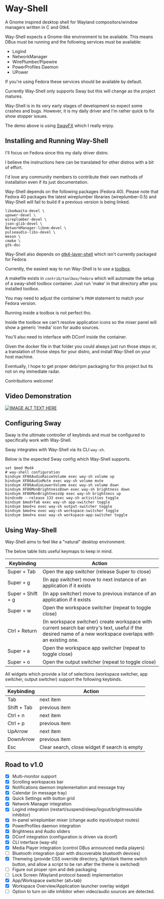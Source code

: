 # Way-Shell

A Gnome inspired desktop shell for Wayland compositors/window managers written
in C and Gtk4.

Way-Shell expects a Gnome-like environment to be available.
This means DBus must be running and the following services must be available:

- Logind
- NetworkManager
- WirePlumber/Pipewire
- PowerProfiles Daemon
- UPower

If you're using Fedora these services should be available by default.

Currently Way-Shell only supports Sway but this will change as the project
matures.

Way-Shell is in its very early stages of development so expect some crashes and
bugs. However, it is my daily driver and I'm rather quick to fix show stopper
issues.

The demo above is using [SwayFX](https://github.com/WillPower3309/swayfx) which I really enjoy.

## Installing and Running Way-Shell

I'll focus on Fedora since this my daily driver distro.

I believe the instructions here can be translated for other distros with a bit
of effort.

I'd love any community members to contribute their own methods of installation
even if its just documentation.

Way-Shell depends on the following packages (Fedora 40).
Please note that Fedora 40 packages the latest wireplumber libraries (wireplumber-0.5) and Way-Shell will fail to build if a previous version is being linked. 

    libadwaita-devel \
    upower-devel \
    wireplumber-devel \
    json-glib-devel \
    NetworkManager-libnm-devel \
    pulseaudio-libs-devel \
    meson \
    cmake \
    gtk-doc

Way-Shell also depends on [gtk4-layer-shell](https://github.com/wmww/gtk4-layer-shell)
which isn't currently packaged for Fedora.

Currently, the easiest way to run Way-Shell is to use a [toolbox](https://github.com/containers/toolbox).

A makefile exists in `contrib/toolbox/fedora` which will automate the setup
of a sway-shell toolbox container. Just run 'make' in that directory after you
installed toolbox.

You may need to adjust the container's `FROM` statement to match your Fedora
version.

Running inside a toolbox is not perfect tho.

Inside the toolbox we can't resolve application icons so the mixer panel will
show a generic 'media' icon for audio sources.

You'll also need to interface with DConf inside the container.

Given the docker file in that folder you could always just run those steps
or, a translation of those steps for your distro, and install Way-Shell on your
host machine.

Eventually, I hope to get proper deb/rpm packaging for this project but its not
on my immediate radar.

Contributions welcome!

## Video Demonstration

[![IMAGE ALT TEXT HERE](https://img.youtube.com/vi/sOooD4Q3mYU/0.jpg)](https://www.youtube.com/watch?v=sOooD4Q3mYU)

## Configuring Sway

Sway is the ultimate controller of keybinds and must be configured to
specifically work with Way-Shell.

Sway integrates with Way-Shell via its CLI `way-sh`.

Below is the expected Sway config which Way-Shell supports.

```shell
set $mod Mod4
# way-shell configuration
bindsym XF86AudioRaiseVolume exec way-sh volume up
bindsym XF86AudioMute exec way-sh volume mute
bindsym XF86AudioLowerVolume exec way-sh volume down
bindsym XF86MonBrightnessDown exec way-sh brightness down
bindsym XF86MonBrightnessUp exec way-sh brightness up
bindcode --release 133 exec way-sh activities toggle
bindsym $mod+Tab exec way-sh app-switcher toggle
bindsym $mod+o exec way-sh output-switcher toggle
bindsym $mod+w exec way-sh workspace-switcher toggle
bindsym $mod+a exec way-sh workspace-app-switcher toggle
```

## Using Way-Shell

Way-Shell aims to feel like a "natural" desktop environment.

The below table lists useful keymaps to keep in mind.

| Keybinding | Action |
|------------|--------|
| Super + Tab | Open the app switcher (release Super to close) |
| Super + g  | (In app switcher) move to next instance of an application if it exists |
| Super + Shift + g  | (In app switcher) move to previous instance of an application if it exists |
| Super + w | Open the workspace switcher (repeat to toggle close) |
| Ctrl + Return | (In workspace switcher) create workspace with current search bar entry's text, useful if the desired name of a new workspace overlaps with an existing one. |
| Super + a | Open the workspace app switcher (repeat to toggle close) |
| Super + o | Open the output switcher (repeat to toggle close) |

All widgets which provide a list of selections (workspace switcher, app switcher, output switcher)
support the following keybinds.

| Keybinding | Action |
|------------|--------|
| Tab | next item |
| Shift + Tab  | previous item |
| Ctrl + n | next item |
| Ctrl + p  | previous item |
| UpArrow | next item |
| DownArrow  | previous item |
| Esc | Clear search, close widget if search is empty |

## Road to v1.0

- [x] Multi-monitor support
- [x] Scrolling workspaces bar
- [x] Notifications daemon implementation and message tray
- [x] Calendar (in message tray)
- [x] Quick Settings with button grid
- [x] Network Manager integration
- [x] Logind integration (restart/suspend/sleep/logout/brightness/idle inhibitor)
- [x] In-panel wireplumber mixer (change audio input/output routes)
- [x] PowerProfiles daemon integration
- [x] Brightness and Audio sliders
- [x] DConf integration (configuration is driven via dconf)
- [x] CLI interface (way-sh)
- [x] Media Player integration (control DBus announced media players)
- [ ] Bluetooth integration (pair with discoverable bluetooth devices)
- [x] Themeing (provide CSS override directory, light/dark theme switch button, and allow a script to be ran after the theme is switched)
- [ ] Figure out proper rpm and deb packaging
- [ ] Lock Screen (Wayland protocol based) implementation
- [x] App/Workspace switcher (alt+tab)
- [x] Workspace Overview/Application launcher overlay widget
- [ ] Option to turn on idle inhibitor when video/audio sources are detected.
